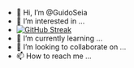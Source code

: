 - 👋 Hi, I’m @GuidoSeia
- 👀 I’m interested in ...
- [![GitHub Streak](https://streak-stats.demolab.com?user=guidoseia&theme=gruvbox_duo&hide_border=true)](https://git.io/streak-stats)
- 🌱 I’m currently learning ...
- 💞️ I’m looking to collaborate on ...
- 📫 How to reach me ...

<!---
GuidoSeia/GuidoSeia is a ✨ special ✨ repository because its `README.md` (this file) appears on your GitHub profile.
You can click the Preview link to take a look at your changes.
--->
